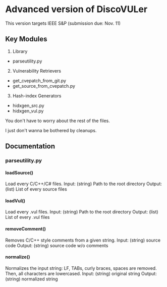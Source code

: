 # Advanced version of DiscoVULer
This version targets IEEE S&P (submission due: Nov. 11)

## Key Modules
1. Library
  + parseutility.py
2. Vulnerability Retrievers
  + get_cvepatch_from_git.py
  + get_source_from_cvepatch.py
3. Hash-index Generators
  + hidxgen_src.py
  + hidxgen_vul.py

You don't have to worry about the rest of the files.

I just don't wanna be bothered by cleanups.

## Documentation
### parseutility.py

#### loadSource()
Load every C/C++/C# files.
Input: (string) Path to the root directory
Output: (list) List of every source files

#### loadVul()
Load every .vul files.
Input: (string) Path to the root directory
Output: (list) List of every .vul files

#### removeComment()
Removes C/C++ style comments from a given string.
Input: (string) source code
Output: (string) source code w/o comments

#### normalize()
Normalizes the input string: LF, TABs, curly braces, spaces are removed.
Then, all characters are lowercased.
Input: (string) original string
Output: (string) normalized string


